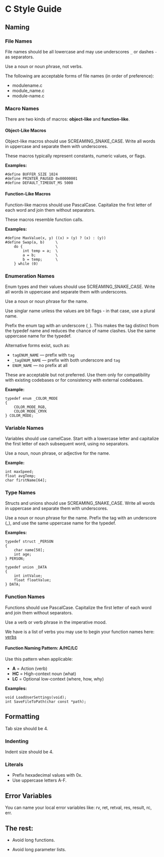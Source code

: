 # C Style Guide

## Naming

### File Names

File names should be all lowercase and may use underscores `_` or dashes `-`
as separators.

Use a noun or noun phrase, not verbs.

The following are acceptable forms of file names (in order of preference):

* modulename.c
* module_name.c
* module-name.c

### Macro Names

There are two kinds of macros: **object-like** and **function-like**.

#### Object-Like Macros

Object-like macros should use SCREAMING_SNAKE_CASE. Write all words in
uppercase and separate them with underscores.

These macros typically represent constants, numeric values, or flags.

**Examples:**
```
#define BUFFER_SIZE 1024
#define PRINTER_PAUSED 0x00000001
#define DEFAULT_TIMEOUT_MS 5000
```

#### Function-Like Macros

Function-like macros should use PascalCase. Capitalize the first letter of
each word and join them without separators.

These macros resemble function calls.

**Examples:**
```
#define MaxValue(x, y) ((x) > (y) ? (x) : (y))
#define Swap(a, b)     \
    do {               \
        int temp = a;  \
        a = b;         \
        b = temp;      \
    } while (0)
```

### Enumeration Names

Enum types and their values should use SCREAMING_SNAKE_CASE. Write all words in
uppercase and separate them with underscores.

Use a noun or noun phrase for the name.

Use singlar name unless the values are bit flags - in that case, use a plural
name.

Prefix the enum tag with an underscore (`_`). This makes the tag distinct from
the typedef name and reduces the chance of name clashes. Use the same uppercase
name for the typedef.

Alternative forms exist, such as:
- `tagENUM_NAME` — prefix with `tag`
- `_tagENUM_NAME` — prefix with both underscore and `tag`
- `ENUM_NAME` — no prefix at all

These are acceptable but not preferred. Use them only for compatibility with
existing codebases or for consistency with external codebases.

**Example:**
```
typedef enum _COLOR_MODE
{
    COLOR_MODE_RGB,
    COLOR_MODE_CMYK
} COLOR_MODE;
```

### Variable Names

Variables should use camelCase. Start with a lowercase letter and capitalize
the first letter of each subsequent word, using no separators.

Use a noun, noun phrase, or adjective for the name.

**Example:**
```
int maxSpeed;
float avgTemp;
char firstName[64];
```

### Type Names

Structs and unions should use SCREAMING_SNAKE_CASE. Write all words in
uppercase and separate them with underscores.

Use a noun or noun phrase for the name. Prefix the tag with an underscore (_),
and use the same uppercase name for the typedef.

**Examples:**
```
typedef struct _PERSON
{
    char name[50];
    int age;
} PERSON;

typedef union _DATA
{
    int intValue;
    float floatValue;
} DATA;
```

### Function Names

Functions should use PascalCase. Capitalize the first letter of each word
and join them without separators.

Use a verb or verb phrase in the imperative mood.

We have is a list of verbs you may use to begin your function names here:
[verbs](verbs.txt)

#### Function Naming Pattern: A/HC/LC

Use this pattern when applicable:

- **A** = Action (verb)
- **HC** = High-context noun (what)
- **LC** = Optional low-context (where, how, why)

**Examples:**
```
void LoadUserSettings(void);
int SaveFileToPath(char const *path);
```

## Formatting

Tab size should be 4.

### Indenting

Indent size should be 4.

### Literals

* Prefix hexadecimal values with 0x.
* Use uppercase letters A-F.

## Error Variables

You can name your local error variables like: rv, ret, retval, res, result,
rc, err.

## The rest:

* Avoid long functions.

* Avoid long parameter lists.

